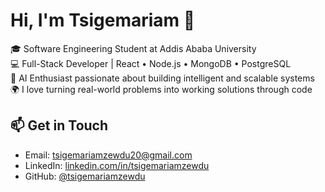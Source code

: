 # Hi, I'm Tsigemariam 👋

🎓 Software Engineering Student at Addis Ababa University  
💻 Full-Stack Developer | React • Node.js • MongoDB • PostgreSQL  
🤖 AI Enthusiast passionate about building intelligent and scalable systems  
🌍 I love turning real-world problems into working solutions through code  

## 📫 Get in Touch
- Email: tsigemariamzewdu20@gmail.com  
- LinkedIn: [linkedin.com/in/tsigemariamzewdu](https://linkedin.com/in/tsigemariamzewdu)  
- GitHub: [@tsigemariamzewdu](https://github.com/tsigemariamzewdu)
